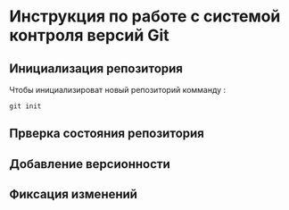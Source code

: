 # **Инструкция по работе с системой контроля версий Git**

## Инициализация репозитория

Чтобы инициализироват новый репозиторий комманду : 

    git init

## Прверка состояния репозитория

## Добавление версионности

## Фиксация изменений